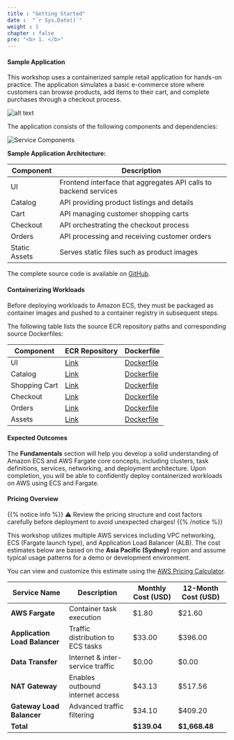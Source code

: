 ```yaml
---
title : "Getting Started"
date :  "`r Sys.Date()`" 
weight : 1
chapter : false
pre: "<b> 1. </b>"
---
```


#### Sample Application

This workshop uses a containerized sample retail application for hands-on practice. The application simulates a basic e-commerce store where customers can browse products, add items to their cart, and complete purchases through a checkout process.

![alt text](/images/1-getting-started/image.png)

The application consists of the following components and dependencies:

![Service Components](/images/1-getting-started/image-1.png)

**Sample Application Architecture:**

| Component | Description |
|-----------|-------------|
| UI | Frontend interface that aggregates API calls to backend services |
| Catalog | API providing product listings and details |
| Cart | API managing customer shopping carts |
| Checkout | API orchestrating the checkout process |
| Orders | API processing and receiving customer orders |
| Static Assets | Serves static files such as product images |

The complete source code is available on [GitHub](https://github.com/aws-containers/retail-store-sample-app).

#### Containerizing Workloads

Before deploying workloads to Amazon ECS, they must be packaged as container images and pushed to a container registry in subsequent steps.

The following table lists the source ECR repository paths and corresponding source Dockerfiles:

| Component | ECR Repository | Dockerfile |
|-----------|---------------|------------|
| UI | [Link](https://gallery.ecr.aws/aws-containers/retail-store-sample-ui) | [Dockerfile](https://github.com/aws-containers/retail-store-sample-app/blob/0.8.5/src/ui/Dockerfile) |
| Catalog | [Link](https://gallery.ecr.aws/aws-containers/retail-store-sample-catalog) | [Dockerfile](https://github.com/aws-containers/retail-store-sample-app/blob/0.8.5/src/catalog/Dockerfile) |
| Shopping Cart | [Link](https://gallery.ecr.aws/aws-containers/retail-store-sample-cart) | [Dockerfile](https://github.com/aws-containers/retail-store-sample-app/blob/0.8.5/src/cart/Dockerfile) |
| Checkout | [Link](https://gallery.ecr.aws/aws-containers/retail-store-sample-checkout) | [Dockerfile](https://github.com/aws-containers/retail-store-sample-app/blob/0.8.5/src/checkout/Dockerfile) |
| Orders | [Link](https://gallery.ecr.aws/aws-containers/retail-store-sample-orders) | [Dockerfile](https://github.com/aws-containers/retail-store-sample-app/blob/0.8.5/src/orders/Dockerfile) |
| Assets | [Link](https://gallery.ecr.aws/aws-containers/retail-store-sample-assets) | [Dockerfile](https://github.com/aws-containers/retail-store-sample-app/blob/0.8.5/src/assets/Dockerfile) |

#### Expected Outcomes

The **Fundamentals** section will help you develop a solid understanding of Amazon ECS and AWS Fargate core concepts, including clusters, task definitions, services, networking, and deployment architecture. Upon completion, you will be able to confidently deploy containerized workloads on AWS using ECS and Fargate.

#### Pricing Overview

{{% notice info %}}
⚠️ Review the pricing structure and cost factors carefully before deployment to avoid unexpected charges!
{{% /notice %}}

This workshop utilizes multiple AWS services including VPC networking, ECS (Fargate launch type), and Application Load Balancer (ALB). The cost estimates below are based on the **Asia Pacific (Sydney)** region and assume typical usage patterns for a demo or development environment.

You can view and customize this estimate using the [AWS Pricing Calculator](https://calculator.aws/#/estimate?id=850c71ae0c1cbf130c921383ceb3c5907f83e46c).

| Service Name | Description | Monthly Cost (USD) | 12-Month Cost (USD) |
|--------------|-------------|-------------------|-------------------|
| **AWS Fargate** | Container task execution | $1.80 | $21.60 |
| **Application Load Balancer** | Traffic distribution to ECS tasks | $33.00 | $396.00 |
| **Data Transfer** | Internet & inter-service traffic | $0.00 | $0.00 |
| **NAT Gateway** | Enables outbound internet access | $43.13 | $517.56 |
| **Gateway Load Balancer** | Advanced traffic filtering | $34.10 | $409.20 |
| **Total** | | **$139.04** | **$1,668.48** |